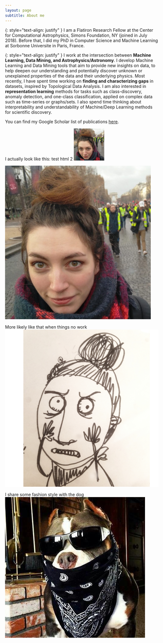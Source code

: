 ```yaml
---
layout: page
subtitle: About me
---
```

{: style="text-align: justify" }
I am a Flatiron Research Fellow at the Center for Computational Astrophysics, Simons Foundation, NY (joined in July 2018). Before that, I did my PhD in Computer Science and Machine Learning at Sorbonne Universite in Paris, France.


{: style="text-align: justify" }
I work at the intersection between **Machine Learning, Data Mining, and Astrophysics/Astronomy**. I develop Machine Learning and Data Mining tools that aim to provide new insights on data, to help deepen our understanding and potentially discover unknown or unexplained properties of the data and their underlying physics. Most recently, I have spent time working on **finding and characterizing gaps** in datasets, inspired by Topological Data Analysis. I am also interested in **representation learning** methods for tasks such as class-discovery, anomaly detection, and one-class classification, applied on complex data such as time-series or graphs/sets. I also spend time thinking about interpretability and understandability of Machine/Deep Learning methods for scientific discovery.

You can find my Google Scholar list of publications [here](https://scholar.google.com/citations?user=zUNlxp4AAAAJ&hl=en%). 

I actually look like this: test html 2
<img src="/assets/img/gaby1.png" width="100">

![gaby](assets/img/gaby1.png)

More likely like that when things no work
![nowork](assets/img/gaby2.png)

I share some fashion style with the dog ![doggo](assets/img/dog.png)

